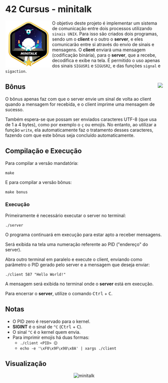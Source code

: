 # 42 Cursus - minitalk

<img src="./assets/minitalkm.png" alt="completion-with-bonus-badge" align="left">

O objetivo deste projeto é implementar um sistema de comunicação entre dois processos utilizando `sinais UNIX`. Para isso são criados dois programas, sendo um o **client** e o outro o **server**, e eles comunicarão entre si através do envio de sinais e mensagens. O **client** enviará uma mensagem (codificação binária), para o **server**, que a recebe, decodifica e exibe na tela. É permitido o uso apenas dos sinais `SIGUSR1` e `SIGUSR2`, e das funções `signal` e `sigaction`.

## Bônus <img src="https://img.shields.io/badge/GRADE-125%2F100-green" align="right">

O bônus apenas faz com que o server envie um sinal de volta ao client quando a mensagem for recebida, e o client imprime uma mensagem de sucesso.

Também espera-se que possam ser enviados caracteres UTF-8 (que usa de 1 a 4 bytes), como por exemplo o `ç` ou emojis. No entanto, ao utilizar a função `write`, ela automaticamente faz o tratamento desses caracteres, fazendo com que este bônus seja concluído automaticamente.

## Compilação e Execução 

Para compilar a versão mandatória:

```
make
```

E para compilar a versão bônus:

```
make bonus
```

### Execução

Primeiramente é necessário executar o server no terminal:

```
./server
```

O programa continuará em execução para estar apto a receber mensagens.

Será exibida na tela uma numeração referente ao PID ("endereço" do server).

Abra outro terminal em paralelo e execute o client, enviando como parâmetro o PID gerado pelo server e a mensagem que deseja enviar:

```
./client 587 "Hello World!"
```

A mensagem será exibida no terminal onde o **server** está em execução.

Para encerrar o **server**, utilize o comando <kbd>Ctrl</kbd> + <kbd>C</kbd>.

## Notas

- O PID zero é reservado para o kernel.
- **SIGINT** é o sinal de `^C` (<kbd>Ctrl</kbd> + <kbd>C</kbd>).
- O sinal `^C` é o kernel quem envia.
- Para imprimir emojis há duas formas:
	- `./client <PID> 😊`
	- `echo -e '\xF0\x9F\x98\x8A' | xargs ./client`

## Visualização

<div align="center">

![minitalk](./info/visualization.png)

</div>
